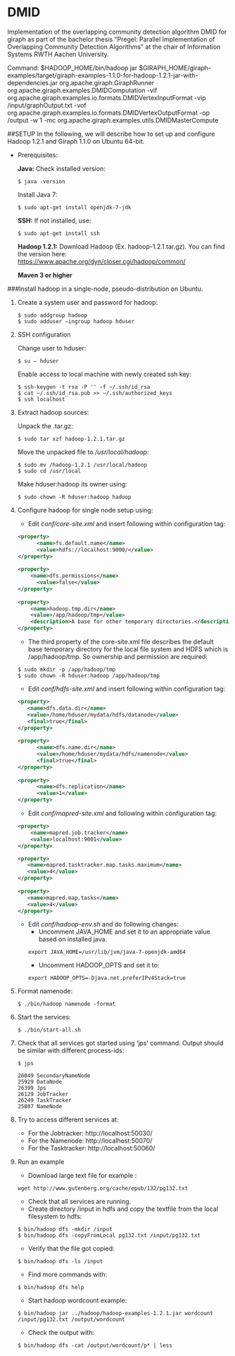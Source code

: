 # DMID
Implementation of the overlapping community detection algorithm DMID for giraph as part of the bachelor thesis "Pregel: Parallel Implementation of Overlapping Community Detection Algorithms" at the chair of Information Systems RWTH Aachen University.


Command:
$HADOOP_HOME/bin/hadoop jar $GIRAPH_HOME/giraph-examples/target/giraph-examples-1.1.0-for-hadoop-1.2.1-jar-with-dependencies.jar org.apache.giraph.GiraphRunner org.apache.giraph.examples.DMIDComputation -vif org.apache.giraph.examples.io.formats.DMIDVertexInputFormat -vip /input/graphOutput.txt -vof org.apache.giraph.examples.io.formats.DMIDVertexOutputFormat -op /output -w 1 -mc org.apache.giraph.examples.utils.DMIDMasterCompute

##SETUP
In the following, we will describe how to set up and configure Hadoop 1.2.1 and Giraph 1.1.0 on Ubuntu 64-bit.

- Prerequisites:

    **Java:**
    Check installed version:
    ```
    $ java -version
    ```
    Install Java 7:
    ```
    $ sudo apt-get install openjdk-7-jdk
    ```
    **SSH:**
    If not installed, use:
    ```
    $ sudo apt-get install ssh
    ```
    **Hadoop 1.2.1:**
    Download Hadoop (Ex. hadoop-1.2.1.tar.gz). You can find the version here:     
    https://www.apache.org/dyn/closer.cgi/hadoop/common/
    
    **Maven 3 or higher**
  
###Install hadoop in a single-node, pseudo-distribution on Ubuntu.


1. Create a system user and password for hadoop:

    ```
    $ sudo addgroup hadoop
    $ sudo adduser –ingroup hadoop hduser
    ```
2. SSH configuration

    Change user to hduser:
    ```
    $ su – hduser
    ```
    Enable access to local machine with newly created ssh key:
    ```
    $ ssh-keygen -t rsa -P '' -f ~/.ssh/id_rsa
    $ cat ~/.ssh/id_rsa.pub >> ~/.ssh/authorized_keys
    $ ssh localhost
    ```
3. Extract hadoop sources: 

    Unpack the .tar.gz: 
    ```
    $ sudo tar xzf hadoop-1.2.1.tar.gz
    ```
    Move the unpacked file to */usr/local/hadoop*:
    ```
    $ sudo mv /hadoop-1.2.1 /usr/local/hadoop
    $ sudo cd /usr/local
    ```
    Make hduser:hadoop its owner using:
    ```
    $ sudo chown -R hduser:hadoop hadoop
    ```
4. Configure hadoop for single node setup using:

    + Edit *conf/core-site.xml* and insert following within configuration tag:
    ```xml
    <property>
	      <name>fs.default.name</name>
	      <value>hdfs://localhost:9000/</value>
    </property>
    	
    <property>
        <name>dfs.permissions</name>
	      <value>false</value>
    </property>
    	
    <property>
        <name>hadoop.tmp.dir</name>
        <value>/app/hadoop/tmp</value>
        <description>A base for other temporary directories.</description>
    </property>
    ```
    + The third property of the core-site.xml file describes the default base temporary directory for
      the local file system and HDFS which is /app/hadoop/tmp. So ownership and permission are required:
    ```
    $ sudo mkdir -p /app/hadoop/tmp
    $ sudo chown -R hduser:hadoop /app/hadoop/tmp
    ```
    + Edit *conf/hdfs-site.xml* and insert following within configuration tag:
    ```xml
    <property>
       <name>dfs.data.dir</name>
       <value>/home/hduser/mydata/hdfs/datanode</value>
       <final>true</final>
    </property>
    	
    <property>
    	  <name>dfs.name.dir</name>
    	  <value>/home/hduser/mydata/hdfs/namenode</value>
    	  <final>true</final>
    </property>
    	
    <property>
    	  <name>dfs.replication</name>
    	  <value>1</value>
    </property>
    ```
    + Edit *conf/mapred-site.xml* and following within configuration tag:
    ```xml  
    <property>
  	    <name>mapred.job.tracker</name>
  	    <value>localhost:9001</value>
    </property>
  	
    <property>
       <name>mapred.tasktracker.map.tasks.maximum</name>
       <value>4</value>
    </property>
  
    <property>
       <name>mapred.map.tasks</name>
       <value>4</value>
    </property>
	  ```
    + Edit *conf/hadoop-env.sh* and do following changes:
        - Uncomment JAVA_HOME and set it to an appropriate value based on installed java.
        ```  
        export JAVA_HOME=/usr/lib/jvm/java-7-openjdk-amd64
        ```  
        - Uncomment HADOOP_OPTS and set it to:
        ```  
        export HADOOP_OPTS=-Djava.net.preferIPv4Stack=true
        ```
5. Format namenode:

    ```
    $ ./bin/hadoop namenode -format
    ```
6. Start the services:

    ```
    $ ./bin/start-all.sh
    ```
7. Check that all services got started using ‘jps’ command. Output should be similar with different process-ids:

    ```
    $ jps
    
    26049 SecondaryNameNode
  	25929 DataNode
  	26399 Jps
  	26129 JobTracker
  	26249 TaskTracker
  	25807 NameNode
    ```
8. Try to access different services at:

    - For the Jobtracker:
        http://localhost:50030/
    - For the Namenode:
        http://localhost:50070/
    - For the Tasktracker:
        http://localhost:50060/
9. Run an example

    + Download large text file for example :

    ```
    wget http://www.gutenberg.org/cache/epub/132/pg132.txt
    ```
    
    + Check that all services are running. 
    + Create directory /input in hdfs and copy the textfile from the local filesystem to hdfs:
    
    ```
    $ bin/hadoop dfs -mkdir /input
    $ bin/hadoop dfs -copyFromLocal pg132.txt /input/pg132.txt
    ```
    - Verify that the file got copied:
    
    ```
    $ bin/hadoop dfs -ls /input
    ```
    - Find more commands with: 
    
    ```
    $ bin/hadoop dfs help
    ```
    + Start hadoop wordcount example:
    
    ```
    $ bin/hadoop jar ../hadoop/hadoop-examples-1.2.1.jar wordcount /input/pg132.txt /output/wordcount
    ```
    + Check the output with:
    
    ```
    $ bin/hadoop dfs -cat /output/wordcount/p* | less
    ```
